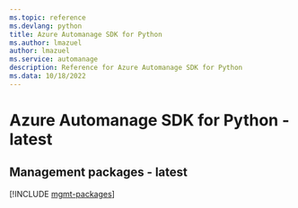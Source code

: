 ```yaml
---
ms.topic: reference
ms.devlang: python
title: Azure Automanage SDK for Python
ms.author: lmazuel
author: lmazuel
ms.service: automanage
description: Reference for Azure Automanage SDK for Python
ms.data: 10/18/2022
---
```

# Azure Automanage SDK for Python - latest

## Management packages - latest
[!INCLUDE [mgmt-packages](automanage-mgmt-index.md)]